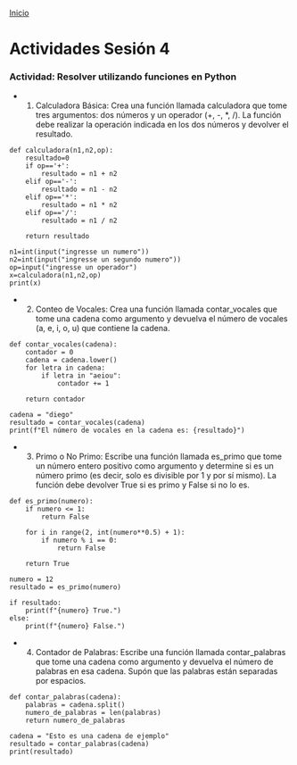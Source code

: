 <!-- No borrar o modificar -->
[Inicio](./index.md)

# Actividades Sesión 4

### Actividad: Resolver utilizando funciones en Python

- 1. Calculadora Básica: Crea una función llamada calculadora que tome tres argumentos: dos números y un operador (+, -, *, /). La función debe realizar la operación indicada en los dos números y devolver el resultado.

```
def calculadora(n1,n2,op):
    resultado=0
    if op=='+':
        resultado = n1 + n2
    elif op=='-':
        resultado = n1 - n2
    elif op=='*':
        resultado = n1 * n2
    elif op=='/':
        resultado = n1 / n2 
        
    return resultado 

n1=int(input("ingresse un numero"))                  
n2=int(input("ingresse un segundo numero"))                  
op=input("ingresse un operador")                 
x=calculadora(n1,n2,op)  
print(x)
```

- 2. Conteo de Vocales: Crea una función llamada contar_vocales que tome una cadena como argumento y devuelva el número de vocales (a, e, i, o, u) que contiene la cadena.

``` 
def contar_vocales(cadena):
    contador = 0
    cadena = cadena.lower()
    for letra in cadena:
        if letra in "aeiou":
            contador += 1
    
    return contador

cadena = "diego"
resultado = contar_vocales(cadena)
print(f"El número de vocales en la cadena es: {resultado}")

```

- 3. Primo o No Primo: Escribe una función llamada es_primo que tome un número entero positivo como argumento y determine si es un número primo (es decir, solo es divisible por 1 y por sí mismo). La función debe devolver True si es primo y False si no lo es.

```
def es_primo(numero):
    if numero <= 1:
        return False
    
    for i in range(2, int(numero**0.5) + 1):
        if numero % i == 0:
            return False
    
    return True

numero = 12  
resultado = es_primo(numero)

if resultado:
    print(f"{numero} True.")
else:
    print(f"{numero} False.")

```

- 4. Contador de Palabras: Escribe una función llamada contar_palabras que tome una cadena como argumento y devuelva el número de palabras en esa cadena. Supón que las palabras están separadas por espacios.

```
def contar_palabras(cadena):
    palabras = cadena.split()
    numero_de_palabras = len(palabras)
    return numero_de_palabras

cadena = "Esto es una cadena de ejemplo"
resultado = contar_palabras(cadena)
print(resultado)

```




